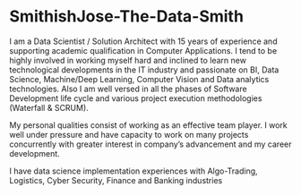 # SmithishJose-The-Data-Smith
I am a Data Scientist / Solution Architect with 15 years  of experience and supporting academic qualification in Computer Applications. I tend to be highly involved in working myself hard and inclined to learn new technological developments in the IT industry and passionate on BI, Data Science, Machine/Deep Learning, Computer Vision and Data  analytics technologies. Also I am well versed in all the phases of Software Development life cycle and various project execution methodologies (Waterfall & SCRUM).

My personal qualities consist of working as an effective team player. I work well under pressure and have capacity to work on many projects concurrently with greater interest in company’s advancement and my career development.

I have data science implementation experiences with Algo-Trading, Logistics, Cyber Security, Finance and Banking industries
